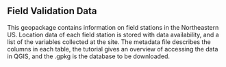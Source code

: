 ## Field Validation Data
This geopackage contains information on field stations in the Northeastern US. Location data of each field station is stored with data availability, 
and a list of the variables collected at the site. The metadata file describes the columns in each table, the tutorial gives an overview of accessing the data in QGIS, and
the .gpkg is the database to be downloaded.

